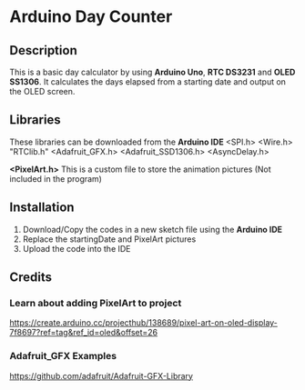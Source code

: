 # Arduino Day Counter

## Description
This is a basic day calculator by using **Arduino Uno**, **RTC DS3231** and **OLED SS1306**. It calculates the days elapsed from a starting date and output on the OLED screen.

## Libraries
These libraries can be downloaded from the **Arduino IDE**
<SPI.h>
<Wire.h>
"RTClib.h"
<Adafruit_GFX.h>
<Adafruit_SSD1306.h>
<AsyncDelay.h>

**<PixelArt.h>** This is a custom file to store the animation pictures (Not included in the program)

## Installation
1. Download/Copy the codes in a new sketch file using the **Arduino IDE**
2. Replace the startingDate and PixelArt pictures
3. Upload the code into the IDE

## Credits 

### Learn about adding PixelArt to project
https://create.arduino.cc/projecthub/138689/pixel-art-on-oled-display-7f8697?ref=tag&ref_id=oled&offset=26

### Adafruit_GFX Examples
https://github.com/adafruit/Adafruit-GFX-Library

